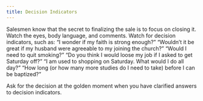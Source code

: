 ```yaml
---
title: Decision Indicators
---
```


Salesmen know that the secret to finalizing the sale is to focus on closing it. Watch the eyes, body language, and comments. Watch for decision indicators, such as: “I wonder if my faith is strong enough?” “Wouldn’t it be great if my husband were agreeable to my joining the church?” “Would I need to quit smoking?” “Do you think I would loose my job if I asked to get Saturday off?” “I am used to shopping on Saturday. What would I do all day?” “How long (or how many more studies do I need to take) before I can be baptized?”

Ask for the decision at the golden moment when you have clarified answers to decision indicators.